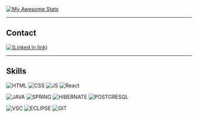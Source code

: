 [![My Awesome Stats](https://awesome-github-stats.azurewebsites.net/user-stats/Sarah-Katz?cardType=level-alternate&theme=dracula&Border=A91962&Text=DDDDDD&Title=D7207D&Ring=A91962)](https://git.io/awesome-stats-card)
___
## Contact
[![(Linked in link)](https://img.shields.io/badge/LinkedIn-0077B5?style=for-the-badge&logo=linkedin&logoColor=white)](https://www.linkedin.com/in/sarah-katz-dev/)
___
## Skills
![HTML](https://img.shields.io/badge/HTML5-E34F26?style=for-the-badge&logo=html5&logoColor=white)
![CSS](https://img.shields.io/badge/CSS3-1572B6?style=for-the-badge&logo=css3&logoColor=white)
![JS](https://img.shields.io/badge/JavaScript-323330?style=for-the-badge&logo=javascript&logoColor=F7DF1E)
![React](https://img.shields.io/badge/React-20232A?style=for-the-badge&logo=react&logoColor=61DAFB)

![JAVA](https://img.shields.io/badge/Java-ED8B00?style=for-the-badge&logo=java&logoColor=white)
![SPRING](https://img.shields.io/badge/Spring-6DB33F?style=for-the-badge&logo=spring&logoColor=white)
![HIBERNATE](https://img.shields.io/badge/Hibernate-59666C?style=for-the-badge&logo=Hibernate&logoColor=white)
![POSTGRESQL](https://img.shields.io/badge/PostgreSQL-316192?style=for-the-badge&logo=postgresql&logoColor=white)

![VSC](https://img.shields.io/badge/Visual_Studio_Code-0078D4?style=for-the-badge&logo=visual%20studio%20code&logoColor=white)
![ECLIPSE](https://img.shields.io/badge/Eclipse-2C2255?style=for-the-badge&logo=eclipse&logoColor=white)
![GIT](https://img.shields.io/badge/GIT-E44C30?style=for-the-badge&logo=git&logoColor=white)
 
